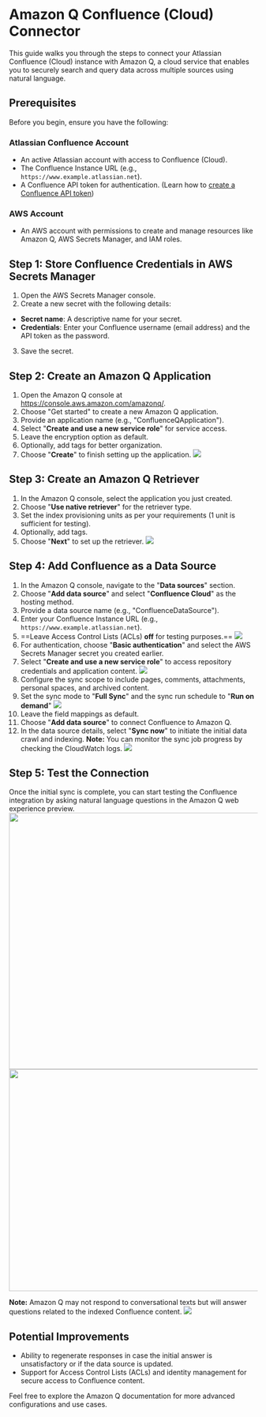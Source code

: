 # Amazon Q Confluence (Cloud) Connector

This guide walks you through the steps to connect your Atlassian Confluence (Cloud) instance with Amazon Q, a cloud service that enables you to securely search and query data across multiple sources using natural language.

## Prerequisites
Before you begin, ensure you have the following:

### Atlassian Confluence Account
- An active Atlassian account with access to Confluence (Cloud).
- The Confluence Instance URL (e.g., `https://www.example.atlassian.net`).
- A Confluence API token for authentication. (Learn how to [create a Confluence API token](link-to-create-confluence-api-token))

### AWS Account 
- An AWS account with permissions to create and manage resources like Amazon Q, AWS Secrets Manager, and IAM roles.

  
## Step 1: Store Confluence Credentials in AWS Secrets Manager
1. Open the AWS Secrets Manager console.
2. Create a new secret with the following details:
- **Secret name**: A descriptive name for your secret.
- **Credentials**: Enter your Confluence username (email address) and the API token as the password.
3. Save the secret.

## Step 2: Create an Amazon Q Application
1. Open the Amazon Q console at https://console.aws.amazon.com/amazonq/.
2. Choose "Get started" to create a new Amazon Q application.
3. Provide an application name (e.g., "ConfluenceQApplication").
4. Select "**Create and use a new service role**" for service access.
5. Leave the encryption option as default.
6. Optionally, add tags for better organization.
7. Choose "**Create**" to finish setting up the application.
![](screenshots/Screenshot-1.png)

## Step 3: Create an Amazon Q Retriever
1. In the Amazon Q console, select the application you just created.
2. Choose "**Use native retriever**" for the retriever type.
3. Set the index provisioning units as per your requirements (1 unit is sufficient for testing).
4. Optionally, add tags.
5. Choose "**Next**" to set up the retriever.
![](screenshots/Screenshot-2.png)

## Step 4: Add Confluence as a Data Source
1. In the Amazon Q console, navigate to the "**Data sources**" section.
2. Choose "**Add data source**" and select "**Confluence Cloud**" as the hosting method.
3. Provide a data source name (e.g., "ConfluenceDataSource").
4. Enter your Confluence Instance URL (e.g., `https://www.example.atlassian.net`).
5. ==Leave Access Control Lists (ACLs) **off** for testing purposes.==
![](screenshots/Screenshot-3.png)
6. For authentication, choose "**Basic authentication**" and select the AWS Secrets Manager secret you created earlier.
7. Select "**Create and use a new service role**" to access repository credentials and application content.
![](screenshots/Screenshot-4.png)
8. Configure the sync scope to include pages, comments, attachments, personal spaces, and archived content.
9. Set the sync mode to "**Full Sync**" and the sync run schedule to "**Run on demand**"
![](screenshots/Screenshot-5.png)
10. Leave the field mappings as default.
11. Choose "**Add data source**" to connect Confluence to Amazon Q.
12. In the data source details, select "**Sync now**" to initiate the initial data crawl and indexing.
****Note:**** You can monitor the sync job progress by checking the CloudWatch logs.
![](screenshots/Screenshot-8.png)


## Step 5: Test the Connection
Once the initial sync is complete, you can start testing the Confluence integration by asking natural language questions in the Amazon Q web experience preview.
<img src="screenshots/Screenshot-6.png" width=1400 height=520>
<img src="screenshots/Screenshot-7.png" width=1400 height=450>

****Note:**** Amazon Q may not respond to conversational texts but will answer questions related to the indexed Confluence content.
![](screenshots/Screenshot-9.png)
  
## Potential Improvements
- Ability to regenerate responses in case the initial answer is unsatisfactory or if the data source is updated.
- Support for Access Control Lists (ACLs) and identity management for secure access to Confluence content.
  


Feel free to explore the Amazon Q documentation for more advanced configurations and use cases.